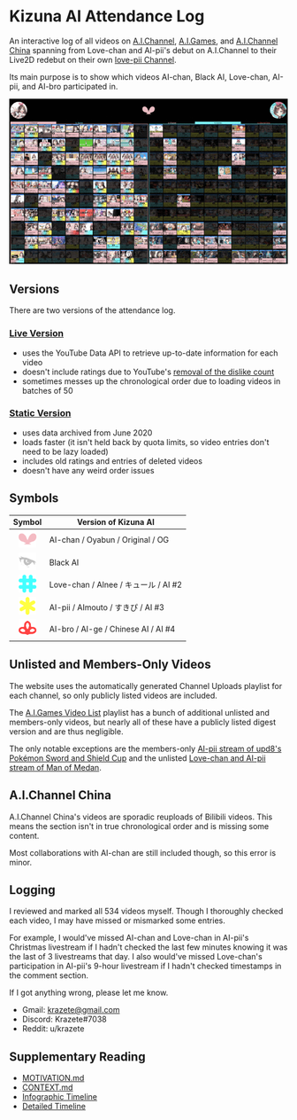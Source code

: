 # Kizuna AI Attendance Log

An interactive log of all videos on [A.I.Channel](https://youtube.com/aichannel), [A.I.Games](https://youtube.com/aigamesdayo), and [A.I.Channel China](https://youtube.com/channel/UCArUdy5xj0i0cTuhPHRVMpw) spanning from Love-chan and AI-pii's debut on A.I.Channel to their Live2D redebut on their own [love-pii Channel](https://youtube.com/channel/UCYm8zALd2uHqyy6C1tb4_zA).

Its main purpose is to show which videos AI-chan, Black AI, Love-chan, AI-pii, and AI-bro participated in.

![ailovepii](ailovepii.gif)

## Versions

There are two versions of the attendance log.

### [Live Version](https://krazete.github.io/ailog/live)

* uses the YouTube Data API to retrieve up-to-date information for each video
* doesn't include ratings due to YouTube's [removal of the dislike count](https://blog.youtube/news-and-events/update-to-youtube)
* sometimes messes up the chronological order due to loading videos in batches of 50

### [Static Version](https://krazete.github.io/ailog/static)

* uses data archived from June 2020
* loads faster (it isn't held back by quota limits, so video entries don't need to be lazy loaded)
* includes old ratings and entries of deleted videos
* doesn't have any weird order issues

## Symbols

|Symbol|Version of Kizuna AI|
|:-:|-|
|<img src="icon/ai.png" width="32px">|AI-chan / Oyabun / Original / OG|
|<img src="icon/black.png" width="32px">|Black AI|
|<img src="icon/love.png" width="32px">|Love-chan / AInee / キュール / AI #2|
|<img src="icon/pii.png" width="32px">|AI-pii / AImouto / すきぴ / AI #3|
|<img src="icon/bro.png" width="32px">|AI-bro / AI-ge / Chinese AI / AI #4|

## Unlisted and Members-Only Videos

The website uses the automatically generated Channel Uploads playlist for each channel, so only publicly listed videos are included.

The [A.I.Games Video List](https://youtube.com/playlist?list=PLWkRfirH7n-tCgddNgyWCSK8QGsK8EV7L) playlist has a bunch of additional unlisted and members-only videos, but nearly all of these have a publicly listed digest version and are thus negligible.

The only notable exceptions are the members-only [AI-pii stream of upd8's Pokémon Sword and Shield Cup](https://youtu.be/AQuB3W1p4Yg) and the unlisted [Love-chan and AI-pii stream of Man of Medan](https://youtu.be/dzmzokLdeIA).

## A.I.Channel China

A.I.Channel China's videos are sporadic reuploads of Bilibili videos.
This means the section isn't in true chronological order and is missing some content.

Most collaborations with AI-chan are still included though, so this error is minor.

## Logging

I reviewed and marked all 534 videos myself.
Though I thoroughly checked each video, I may have missed or mismarked some entries.

For example, I would've missed AI-chan and Love-chan in AI-pii's Christmas livestream if I hadn't checked the last few minutes knowing it was the last of 3 livestreams that day.
I also would've missed Love-chan's participation in AI-pii's 9-hour livestream if I hadn't checked timestamps in the comment section.

If I got anything wrong, please let me know.

* Gmail: krazete@gmail.com
* Discord: Krazete#7038
* Reddit: u/krazete

## Supplementary Reading

* [MOTIVATION.md](https://github.com/Krazete/ailog/blob/master/MOTIVATION.md)
* [CONTEXT.md](https://github.com/Krazete/ailog/blob/master/CONTEXT.md)
* [Infographic Timeline](https://twitter.com/kizunaaiss/status/1327967483932725251)
* [Detailed Timeline](https://docs.google.com/document/d/1wFML_LXAbKEIuRu42vN_GW7hIqqPU4DDfQALbvCv4FI)
